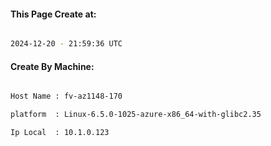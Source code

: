 
   
#### This Page Create at:

```bash

2024-12-20 - 21:59:36 UTC

```

#### Create By Machine:

```bash

Host Name : fv-az1148-170

platform  : Linux-6.5.0-1025-azure-x86_64-with-glibc2.35

Ip Local  : 10.1.0.123

```

